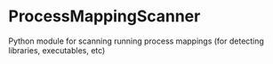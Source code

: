 # ProcessMappingScanner
Python module for scanning running process mappings (for detecting libraries, executables, etc)
